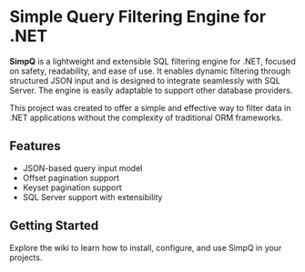 # Simple Query Filtering Engine for .NET

**SimpQ** is a lightweight and extensible SQL filtering engine for .NET, focused on safety, readability, and ease of use. It enables dynamic filtering through structured JSON input and is designed to integrate seamlessly with SQL Server. The engine is easily adaptable to support other database providers.

This project was created to offer a simple and effective way to filter data in .NET applications without the complexity of traditional ORM frameworks.

## Features

- JSON-based query input model
- Offset pagination support
- Keyset pagination support
- SQL Server support with extensibility

## Getting Started

Explore the wiki to learn how to install, configure, and use SimpQ in your projects.